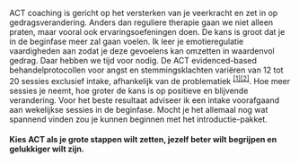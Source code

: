 ACT coaching is gericht op het versterken van je veerkracht en zet in op gedragsverandering. Anders dan reguliere therapie gaan we niet alleen praten, maar vooral ook ervaringsoefeningen doen. De kans is groot dat je in de beginfase meer zal gaan voelen. Ik leer je emotieregulatie vaardigheden aan zodat je deze gevoelens kan omzetten in waardenvol gedrag. Daar hebben we tijd voor nodig. De ACT evidenced-based behandelprotocollen voor angst en stemmingsklachten variëren van 12 tot 20 sessies exclusief intake, afhankelijk van de problematiek <sup class="footnote-ref"><a href="#passie" id="padriaan">[1]</a></sup><sup class="footnote-ref"><a href="#passie2" id="padriaan2">[2]</a></sup>. Hoe meer sessies je neemt, hoe groter de kans is op positieve en blijvende verandering. Voor het beste resultaat adviseer ik een intake voorafgaand aan wekelijkse sessies in de beginfase. Mocht je het allemaal nog wat spannend vinden zou je kunnen beginnen met het introductie-pakket. 
#### Kies ACT als je grote stappen wilt zetten, jezelf beter wilt begrijpen en gelukkiger wilt zijn.
